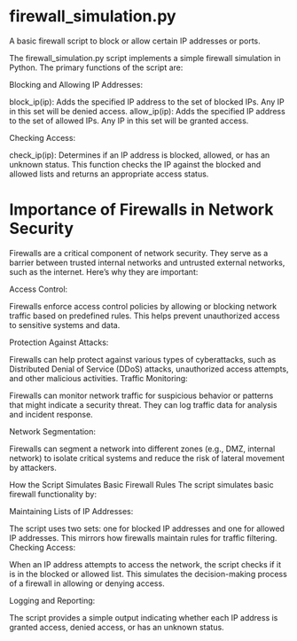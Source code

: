 # firewall_simulation.py
A basic firewall script to block or allow certain IP addresses or ports.

The firewall_simulation.py script implements a simple firewall simulation in Python. 
The primary functions of the script are:

Blocking and Allowing IP Addresses:

block_ip(ip): Adds the specified IP address to the set of blocked IPs. Any IP in this set will be denied access.
allow_ip(ip): Adds the specified IP address to the set of allowed IPs. Any IP in this set will be granted access.

Checking Access:

check_ip(ip): Determines if an IP address is blocked, allowed, or has an unknown status. This function checks the IP against the blocked and allowed lists and returns an appropriate access status.

# Importance of Firewalls in Network Security

Firewalls are a critical component of network security. They serve as a barrier between trusted internal networks and untrusted external networks, such as the internet. Here’s why they are important:

Access Control:

Firewalls enforce access control policies by allowing or blocking network traffic based on predefined rules. This helps prevent unauthorized access to sensitive systems and data.

Protection Against Attacks:

Firewalls can help protect against various types of cyberattacks, such as Distributed Denial of Service (DDoS) attacks, unauthorized access attempts, and other malicious activities.
Traffic Monitoring:

Firewalls can monitor network traffic for suspicious behavior or patterns that might indicate a security threat. They can log traffic data for analysis and incident response.

Network Segmentation:

Firewalls can segment a network into different zones (e.g., DMZ, internal network) to isolate critical systems and reduce the risk of lateral movement by attackers.

How the Script Simulates Basic Firewall Rules
The script simulates basic firewall functionality by:

Maintaining Lists of IP Addresses:

The script uses two sets: one for blocked IP addresses and one for allowed IP addresses. This mirrors how firewalls maintain rules for traffic filtering.
Checking Access:

When an IP address attempts to access the network, the script checks if it is in the blocked or allowed list. This simulates the decision-making process of a firewall in allowing or denying access.

Logging and Reporting:

The script provides a simple output indicating whether each IP address is granted access, denied access, or has an unknown status.
